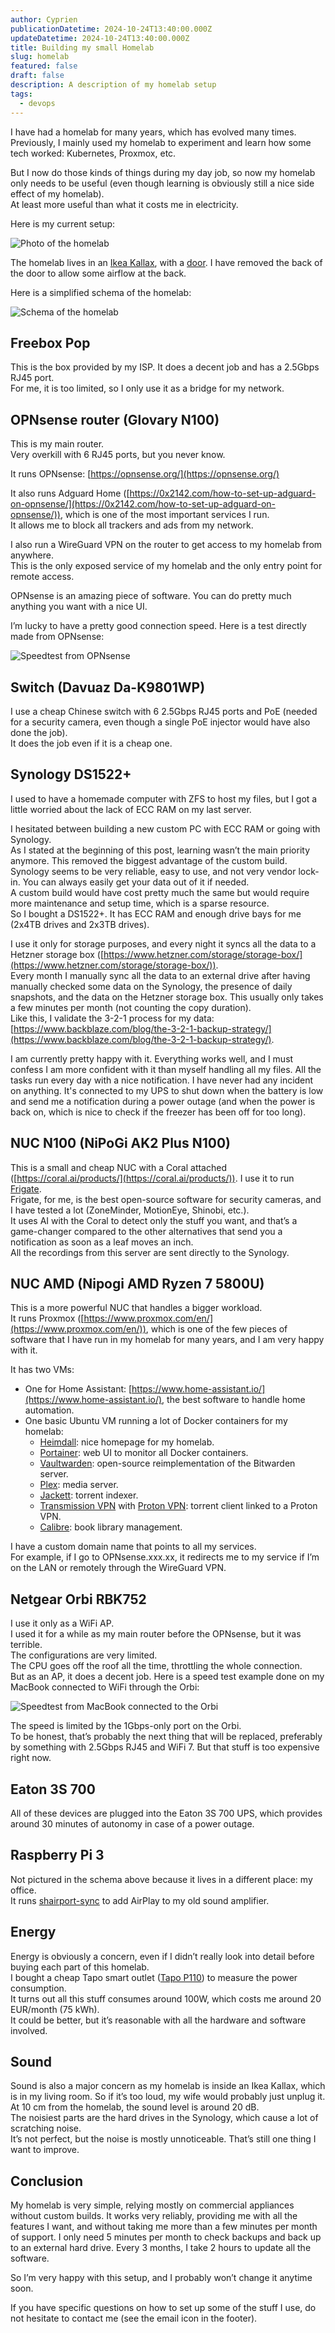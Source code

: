 ```yaml
---
author: Cyprien
publicationDatetime: 2024-10-24T13:40:00.000Z
updateDatetime: 2024-10-24T13:40:00.000Z
title: Building my small Homelab
slug: homelab
featured: false
draft: false
description: A description of my homelab setup
tags:
  - devops
---
```

I have had a homelab for many years, which has evolved many times.  
Previously, I mainly used my homelab to experiment and learn how some tech worked: Kubernetes, Proxmox, etc.

But I now do those kinds of things during my day job, so now my homelab only needs to be useful (even though learning is obviously still a nice side effect of my homelab).  
At least more useful than what it costs me in electricity.

Here is my current setup:

![Photo of the homelab](assets/images/posts/2024/homelab/photo.jpg)

The homelab lives in an [Ikea Kallax](https://www.ikea.com/fr/fr/p/kallax-etagere-brun-noir-60275812/#content), with a [door](https://www.ikea.com/fr/fr/p/kallax-bloc-porte-brun-noir-60278170/#content). I have removed the back of the door to allow some airflow at the back.

Here is a simplified schema of the homelab:

![Schema of the homelab](assets/images/posts/2024/homelab/schema.png)

## Freebox Pop

This is the box provided by my ISP. It does a decent job and has a 2.5Gbps RJ45 port.  
For me, it is too limited, so I only use it as a bridge for my network.

## OPNsense router (**Glovary N100**)

This is my main router.  
Very overkill with 6 RJ45 ports, but you never know.

It runs OPNsense: [https://opnsense.org/](https://opnsense.org/)

It also runs Adguard Home ([https://0x2142.com/how-to-set-up-adguard-on-opnsense/](https://0x2142.com/how-to-set-up-adguard-on-opnsense/)), which is one of the most important services I run.  
It allows me to block all trackers and ads from my network.

I also run a WireGuard VPN on the router to get access to my homelab from anywhere.  
This is the only exposed service of my homelab and the only entry point for remote access.

OPNsense is an amazing piece of software. You can do pretty much anything you want with a nice UI.

I’m lucky to have a pretty good connection speed. Here is a test directly made from OPNsense:

![Speedtest from OPNsense](assets/images/posts/2024/homelab/speedtest.png)

## Switch (**Davuaz Da-K9801WP**)

I use a cheap Chinese switch with 6 2.5Gbps RJ45 ports and PoE (needed for a security camera, even though a single PoE injector would have also done the job).  
It does the job even if it is a cheap one.

## Synology DS1522+

I used to have a homemade computer with ZFS to host my files, but I got a little worried about the lack of ECC RAM on my last server.

I hesitated between building a new custom PC with ECC RAM or going with Synology.  
As I stated at the beginning of this post, learning wasn’t the main priority anymore. This removed the biggest advantage of the custom build.  
Synology seems to be very reliable, easy to use, and not very vendor lock-in. You can always easily get your data out of it if needed.  
A custom build would have cost pretty much the same but would require more maintenance and setup time, which is a sparse resource.  
So I bought a DS1522+. It has ECC RAM and enough drive bays for me (2x4TB drives and 2x3TB drives).

I use it only for storage purposes, and every night it syncs all the data to a Hetzner storage box ([https://www.hetzner.com/storage/storage-box/](https://www.hetzner.com/storage/storage-box/)).  
Every month I manually sync all the data to an external drive after having manually checked some data on the Synology, the presence of daily snapshots, and the data on the Hetzner storage box. This usually only takes a few minutes per month (not counting the copy duration).  
Like this, I validate the 3-2-1 process for my data: [https://www.backblaze.com/blog/the-3-2-1-backup-strategy/](https://www.backblaze.com/blog/the-3-2-1-backup-strategy/).

I am currently pretty happy with it. Everything works well, and I must confess I am more confident with it than myself handling all my files. All the tasks run every day with a nice notification. I have never had any incident on anything. It's connected to my UPS to shut down when the battery is low and send me a notification during a power outage (and when the power is back on, which is nice to check if the freezer has been off for too long).

## NUC N100 (**NiPoGi AK2 Plus N100**)

This is a small and cheap NUC with a Coral attached ([https://coral.ai/products/](https://coral.ai/products/)). I use it to run [Frigate](https://frigate.video/).  
Frigate, for me, is the best open-source software for security cameras, and I have tested a lot (ZoneMinder, MotionEye, Shinobi, etc.).  
It uses AI with the Coral to detect only the stuff you want, and that’s a game-changer compared to the other alternatives that send you a notification as soon as a leaf moves an inch.  
All the recordings from this server are sent directly to the Synology.

## NUC AMD (Nipogi **AMD Ryzen 7 5800U**)

This is a more powerful NUC that handles a bigger workload.  
It runs Proxmox ([https://www.proxmox.com/en/](https://www.proxmox.com/en/)), which is one of the few pieces of software that I have run in my homelab for many years, and I am very happy with it.

It has two VMs:

- One for Home Assistant: [https://www.home-assistant.io/](https://www.home-assistant.io/), the best software to handle home automation.
- One basic Ubuntu VM running a lot of Docker containers for my homelab:
  - [Heimdall](https://heimdall.site/): nice homepage for my homelab.
  - [Portainer](https://www.portainer.io/): web UI to monitor all Docker containers.
  - [Vaultwarden](https://github.com/dani-garcia/vaultwarden): open-source reimplementation of the Bitwarden server.
  - [Plex](https://www.plex.tv/): media server.
  - [Jackett](https://github.com/Jackett/Jackett): torrent indexer.
  - [Transmission VPN](https://github.com/haugene/docker-transmission-openvpn) with [Proton VPN](https://protonvpn.com/): torrent client linked to a Proton VPN.
  - [Calibre](https://github.com/janeczku/calibre-web): book library management.

I have a custom domain name that points to all my services.  
For example, if I go to OPNsense.xxx.xx, it redirects me to my service if I’m on the LAN or remotely through the WireGuard VPN.

## Netgear Orbi RBK752

I use it only as a WiFi AP.  
I used it for a while as my main router before the OPNsense, but it was terrible.  
The configurations are very limited.  
The CPU goes off the roof all the time, throttling the whole connection.  
But as an AP, it does a decent job. Here is a speed test example done on my MacBook connected to WiFi through the Orbi:

![Speedtest from MacBook connected to the Orbi](assets/images/posts/2024/homelab/speedtest-wifi.png)

The speed is limited by the 1Gbps-only port on the Orbi.  
To be honest, that’s probably the next thing that will be replaced, preferably by something with 2.5Gbps RJ45 and WiFi 7. But that stuff is too expensive right now.

## Eaton 3S 700

All of these devices are plugged into the Eaton 3S 700 UPS, which provides around 30 minutes of autonomy in case of a power outage.

## Raspberry Pi 3

Not pictured in the schema above because it lives in a different place: my office.  
It runs [shairport-sync](https://github.com/mikebrady/shairport-sync) to add AirPlay to my old sound amplifier.

## Energy

Energy is obviously a concern, even if I didn’t really look into detail before buying each part of this homelab.  
I bought a cheap Tapo smart outlet ([Tapo P110](https://www.tp-link.com/en/home-networking/smart-plug/tapo-p110/)) to measure the power consumption.  
It turns out all this stuff consumes around 100W, which costs me around 20 EUR/month (75 kWh).  
It could be better, but it’s reasonable with all the hardware and software involved.

## Sound

Sound is also a major concern as my homelab is inside an Ikea Kallax, which is in my living room. So if it’s too loud, my wife would probably just unplug it. At 10 cm from the homelab, the sound level is around 20 dB.  
The noisiest parts are the hard drives in the Synology, which cause a lot of scratching noise.  
It’s not perfect, but the noise is mostly unnoticeable. That’s still one thing I want to improve.

## Conclusion

My homelab is very simple, relying mostly on commercial appliances without custom builds. It works very reliably, providing me with all the features I want, and without taking me more than a few minutes per month of support. I only need 5 minutes per month to check backups and back up to an external hard drive. Every 3 months, I take 2 hours to update all the software.

So I’m very happy with this setup, and I probably won’t change it anytime soon.

If you have specific questions on how to set up some of the stuff I use, do not hesitate to contact me (see the email icon in the footer).

